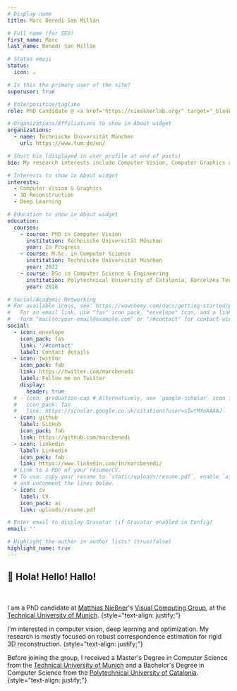 ```yaml
---
# Display name
title: Marc Benedí San Millán

# Full name (for SEO)
first_name: Marc
last_name: Benedí San Millán

# Status emoji
status:
  icon: ☕

# Is this the primary user of the site?
superuser: true

# Role/position/tagline
role: PhD Candidate @ <a href="https://niessnerlab.org/" target="_blank">Visual Computing Group</a>

# Organizations/Affiliations to show in About widget
organizations:
  - name: Technische Universität München
    url: https://www.tum.de/en/

# Short bio (displayed in user profile at end of posts)
bio: My research interests include Computer Vision, Computer Graphics and Deep Learning.

# Interests to show in About widget
interests:
  - Computer Vision & Graphics
  - 3D Reconstruction
  - Deep Learning

# Education to show in About widget
education:
  courses:
    - course: PhD in Computer Vision
      institution: Technische Universität München
      year: In Progress
    - course: M.Sc. in Computer Science
      institution: Technische Universität München
      year: 2022
    - course: BSc in Computer Science & Engineering
      institution: Polytechnical University of Catalonia, Barcelona Tech
      year: 2018

# Social/Academic Networking
# For available icons, see: https://wowchemy.com/docs/getting-started/page-builder/#icons
#   For an email link, use "fas" icon pack, "envelope" icon, and a link in the
#   form "mailto:your-email@example.com" or "/#contact" for contact widget.
social:
  - icon: envelope
    icon_pack: fas
    link: '/#contact'
    label: Contact details
  - icon: twitter
    icon_pack: fab
    link: https://twitter.com/marcbenedi
    label: Follow me on Twitter
    display:
      header: true
  # - icon: graduation-cap # Alternatively, use `google-scholar` icon from `ai` icon pack
  #   icon_pack: fas
  #   link: https://scholar.google.co.uk/citations?user=sIwtMXoAAAAJ
  - icon: github
    label: GitHub
    icon_pack: fab
    link: https://github.com/marcbenedi
  - icon: linkedin
    label: Linkedin
    icon_pack: fab
    link: https://www.linkedin.com/in/marcbenedi/
  # Link to a PDF of your resume/CV.
  # To use: copy your resume to `static/uploads/resume.pdf`, enable `ai` icons in `params.yaml`,
  # and uncomment the lines below.
  - icon: cv
    label: CV
    icon_pack: ai
    link: uploads/resume.pdf

# Enter email to display Gravatar (if Gravatar enabled in Config)
email: ''

# Highlight the author in author lists? (true/false)
highlight_name: true
---
```


<!-- Alice Wu is a professor of artificial intelligence at the Stanford AI Lab. Her research interests include distributed robotics, mobile computing and programmable matter. She leads the Robotic Neurobiology group, which develops self-reconfiguring robots, systems of self-organizing robots, and mobile sensor networks. -->
<!-- {style="text-align: justify;"} -->

## 👋 Hola! Hello! Hallo!
<!-- {style="text-align: justify;"} -->
</br>

I am a PhD candidate at [Matthias Nießner](http://niessnerlab.org/members/matthias_niessner/profile.html)'s [Visual Computing Group](http://niessnerlab.org/team.html), at the [Technical University of Munich](https://www.tum.de/). 
{style="text-align: justify;"}

I'm interested in computer vision, deep learning and optimization. My research is mostly focused on robust correspondence estimation for rigid 3D reconstruction.
{style="text-align: justify;"}

Before joining the group, I received a Master's Degree in Computer Science from the [Technical University of Munich](https://www.tum.de/) and a Bachelor's Degree in Computer Science from the [Polytechnical University of Catalonia](https://www.tum.de/).
{style="text-align: justify;"}

<!-- I am an M.Sc. student at the Technical University of Munich. In 2018, I received a Bachelor's Degree in Computer Science from the Polytechnical University of Catalonia, Barcelona Tech. From January 2018 until May 2018, I took part in the Erasmus mobility program, in which I was studying at the University of Edinburgh. -->
<!-- {style="text-align: justify;"} -->

<!-- I'm focusing on Computer Vision & Graphics, and Deep Learning areas. My current research interests are 3D Scanning, Computer Vision & Graphics and Visual Computing. -->
<!-- {style="text-align: justify;"} -->

<!-- {{< icon name="download" pack="fas" >}} Download my {{< staticref "uploads/resume.pdf" "newtab" >}}resumé{{< /staticref >}}. -->
<!-- {style="text-align: justify;"} -->

